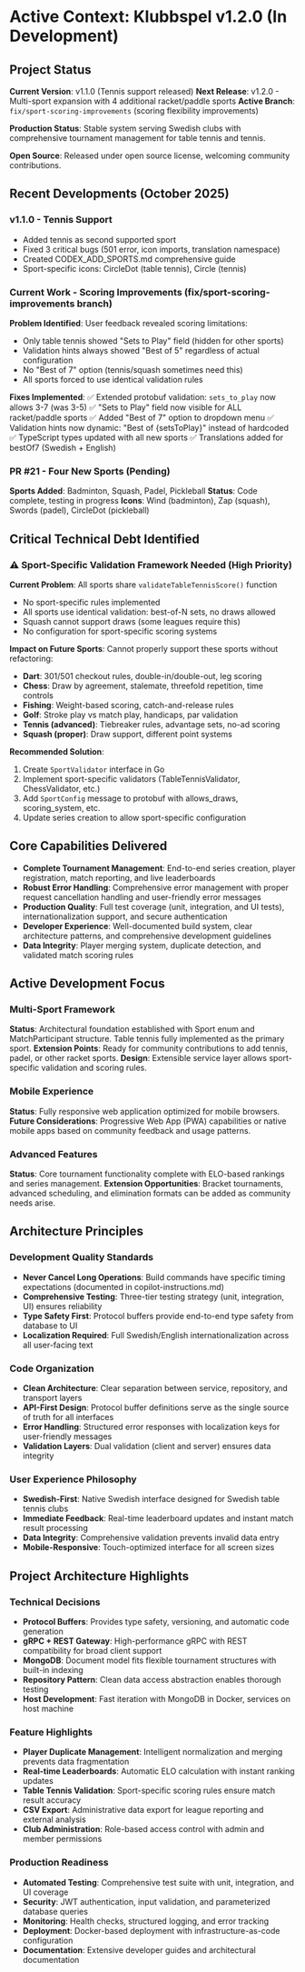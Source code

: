 # Active Context: Klubbspel v1.2.0 (In Development)

## Project Status
**Current Version**: v1.1.0 (Tennis support released)
**Next Release**: v1.2.0 - Multi-sport expansion with 4 additional racket/paddle sports
**Active Branch**: `fix/sport-scoring-improvements` (scoring flexibility improvements)

**Production Status**: Stable system serving Swedish clubs with comprehensive tournament management for table tennis and tennis.

**Open Source**: Released under open source license, welcoming community contributions.

## Recent Developments (October 2025)

### v1.1.0 - Tennis Support
- Added tennis as second supported sport
- Fixed 3 critical bugs (501 error, icon imports, translation namespace)
- Created CODEX_ADD_SPORTS.md comprehensive guide
- Sport-specific icons: CircleDot (table tennis), Circle (tennis)

### Current Work - Scoring Improvements (fix/sport-scoring-improvements branch)
**Problem Identified**: User feedback revealed scoring limitations:
- Only table tennis showed "Sets to Play" field (hidden for other sports)
- Validation hints always showed "Best of 5" regardless of actual configuration
- No "Best of 7" option (tennis/squash sometimes need this)
- All sports forced to use identical validation rules

**Fixes Implemented**:
✅ Extended protobuf validation: `sets_to_play` now allows 3-7 (was 3-5)
✅ "Sets to Play" field now visible for ALL racket/paddle sports
✅ Added "Best of 7" option to dropdown menu
✅ Validation hints now dynamic: "Best of {setsToPlay}" instead of hardcoded
✅ TypeScript types updated with all new sports
✅ Translations added for bestOf7 (Swedish + English)

### PR #21 - Four New Sports (Pending)
**Sports Added**: Badminton, Squash, Padel, Pickleball
**Status**: Code complete, testing in progress
**Icons**: Wind (badminton), Zap (squash), Swords (padel), CircleDot (pickleball)

## Critical Technical Debt Identified

### ⚠️ Sport-Specific Validation Framework Needed (High Priority)
**Current Problem**: All sports share `validateTableTennisScore()` function
- No sport-specific rules implemented
- All sports use identical validation: best-of-N sets, no draws allowed
- Squash cannot support draws (some leagues require this)
- No configuration for sport-specific scoring systems

**Impact on Future Sports**:
Cannot properly support these sports without refactoring:
- **Dart**: 301/501 checkout rules, double-in/double-out, leg scoring
- **Chess**: Draw by agreement, stalemate, threefold repetition, time controls
- **Fishing**: Weight-based scoring, catch-and-release rules
- **Golf**: Stroke play vs match play, handicaps, par validation
- **Tennis (advanced)**: Tiebreaker rules, advantage sets, no-ad scoring
- **Squash (proper)**: Draw support, different point systems

**Recommended Solution**: 
1. Create `SportValidator` interface in Go
2. Implement sport-specific validators (TableTennisValidator, ChessValidator, etc.)
3. Add `SportConfig` message to protobuf with allows_draws, scoring_system, etc.
4. Update series creation to allow sport-specific configuration

## Core Capabilities Delivered
- **Complete Tournament Management**: End-to-end series creation, player registration, match reporting, and live leaderboards
- **Robust Error Handling**: Comprehensive error management with proper request cancellation handling and user-friendly error messages
- **Production Quality**: Full test coverage (unit, integration, and UI tests), internationalization support, and secure authentication
- **Developer Experience**: Well-documented build system, clear architecture patterns, and comprehensive development guidelines
- **Data Integrity**: Player merging system, duplicate detection, and validated match scoring rules

## Active Development Focus

### Multi-Sport Framework
**Status**: Architectural foundation established with Sport enum and MatchParticipant structure. Table tennis fully implemented as the primary sport.
**Extension Points**: Ready for community contributions to add tennis, padel, or other racket sports.
**Design**: Extensible service layer allows sport-specific validation and scoring rules.

### Mobile Experience
**Status**: Fully responsive web application optimized for mobile browsers.
**Future Considerations**: Progressive Web App (PWA) capabilities or native mobile apps based on community feedback and usage patterns.

### Advanced Features
**Status**: Core tournament functionality complete with ELO-based rankings and series management.
**Extension Opportunities**: Bracket tournaments, advanced scheduling, and elimination formats can be added as community needs arise.

## Architecture Principles

### Development Quality Standards
- **Never Cancel Long Operations**: Build commands have specific timing expectations (documented in copilot-instructions.md)
- **Comprehensive Testing**: Three-tier testing strategy (unit, integration, UI) ensures reliability
- **Type Safety First**: Protocol buffers provide end-to-end type safety from database to UI
- **Localization Required**: Full Swedish/English internationalization across all user-facing text

### Code Organization
- **Clean Architecture**: Clear separation between service, repository, and transport layers
- **API-First Design**: Protocol buffer definitions serve as the single source of truth for all interfaces
- **Error Handling**: Structured error responses with localization keys for user-friendly messages
- **Validation Layers**: Dual validation (client and server) ensures data integrity

### User Experience Philosophy
- **Swedish-First**: Native Swedish interface designed for Swedish table tennis clubs
- **Immediate Feedback**: Real-time leaderboard updates and instant match result processing
- **Data Integrity**: Comprehensive validation prevents invalid data entry
- **Mobile-Responsive**: Touch-optimized interface for all screen sizes

## Project Architecture Highlights

### Technical Decisions
- **Protocol Buffers**: Provides type safety, versioning, and automatic code generation
- **gRPC + REST Gateway**: High-performance gRPC with REST compatibility for broad client support
- **MongoDB**: Document model fits flexible tournament structures with built-in indexing
- **Repository Pattern**: Clean data access abstraction enables thorough testing
- **Host Development**: Fast iteration with MongoDB in Docker, services on host machine

### Feature Highlights
- **Player Duplicate Management**: Intelligent normalization and merging prevents data fragmentation
- **Real-time Leaderboards**: Automatic ELO calculation with instant ranking updates
- **Table Tennis Validation**: Sport-specific scoring rules ensure match result accuracy
- **CSV Export**: Administrative data export for league reporting and external analysis
- **Club Administration**: Role-based access control with admin and member permissions

### Production Readiness
- **Automated Testing**: Comprehensive test suite with unit, integration, and UI coverage
- **Security**: JWT authentication, input validation, and parameterized database queries
- **Monitoring**: Health checks, structured logging, and error tracking
- **Deployment**: Docker-based deployment with infrastructure-as-code configuration
- **Documentation**: Extensive developer guides and architectural documentation